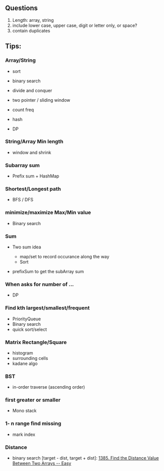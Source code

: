 ## Questions

1. Length: array, string
2. include lower case, upper case, digit or letter only, or space?
3. contain duplicates





## Tips:



### Array/String

+ sort
+ binary search
+ divide and conquer

+ two pointer / sliding window
+ count freq
+ hash
+ DP

### String/Array Min length

+ window and shrink

### Subarray sum

+ Prefix sum + HashMap



### Shortest/Longest path

+ BFS / DFS



### minimize/maximize Max/Min value

+ Binary search



### Sum

+ Two sum idea
  + map/set to record occurance along the way
  + Sort

+ prefixSum to get the subArray sum


### When asks for number of ...

+ DP

### Find kth largest/smallest/frequent

+ PriorityQueue
+ Binary search
+ quick sort/select

### Matrix Rectangle/Square 

+ histogram
+ surrounding cells
+ kadane algo

### BST

+ in-order traverse (ascending order)



### first greater or smaller

+ Mono stack

### 1- n range find missing

+ mark index

### Distance

+ binary search [target - dist, target + dist]: [1385. Find the Distance Value Between Two Arrays -- Easy](https://leetcode.com/problems/find-the-distance-value-between-two-arrays/)
